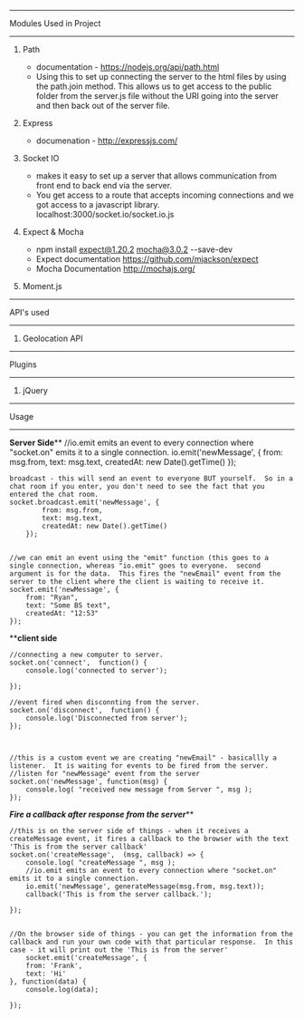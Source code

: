 _______________________________________________

Modules Used in Project
_______________________________________________

1. Path 
	- documentation - https://nodejs.org/api/path.html
	- Using this to set up connecting the server to the html files by using the path.join method.  This allows us to get access to the public folder from the server.js file without the URI going into the server and then back out of the server file. 

2. Express
	- documenation - http://expressjs.com/

3. Socket IO
	- makes it easy to set up a server that allows communication from front end to back end via the server.
	- You get access to a route that accepts incoming connections and we got access to a javascript library. localhost:3000/socket.io/socket.io.js

4. Expect & Mocha
	- npm install expect@1.20.2 mocha@3.0.2 --save-dev
	- Expect documentation
		https://github.com/mjackson/expect
	- Mocha Documentation
		http://mochajs.org/
5. Moment.js

_______________________________________________

API's used
_______________________________________________
	
1. Geolocation API


_______________________________________________

Plugins
_______________________________________________
	
1. jQuery



_______________________________________________

Usage
_______________________________________________

******Server Side********
	//io.emit emits an event to every connection where "socket.on" emits it to a single connection.
	io.emit('newMessage', {
		from: msg.from,
		text: msg.text,
		createdAt: new Date().getTime()
	});


	broadcast - this will send an event to everyone BUT yourself.  So in a chat room if you enter, you don't need to see the fact that you entered the chat room. 
	socket.broadcast.emit('newMessage', {
			from: msg.from,
			text: msg.text,
			createdAt: new Date().getTime()
		});


	//we can emit an event using the "emit" function (this goes to a single connection, whereas "io.emit" goes to everyone.  second argument is for the data.  This fires the "newEmail" event from the server to the client where the client is waiting to receive it. 
	socket.emit('newMessage', {
		from: "Ryan",
		text: "Some BS text",
		createdAt: "12:53"
	});

************client side**********
	
	//connecting a new computer to server.
	socket.on('connect',  function() {
		console.log('connected to server');

	});
	
	//event fired when disconnting from the server.
	socket.on('disconnect',  function() {
		console.log('Disconnected from server');
	});



	//this is a custom event we are creating "newEmail" - basicallly a listener.  It is waiting for events to be fired from the server.
	//listen for "newMessage" event from the server
	socket.on('newMessage', function(msg) {
		console.log( "received new message from Server ", msg );
	});



*******Fire a callback after response from the server*********

	//this is on the server side of things - when it receives a createMessage event, it fires a callback to the browser with the text 'This is from the server callback'
	socket.on('createMessage',  (msg, callback) => {
		console.log( "createMessage ", msg );
		//io.emit emits an event to every connection where "socket.on" emits it to a single connection.
		io.emit('newMessage', generateMessage(msg.from, msg.text));
		callback('This is from the server callback.');

	});


	//On the browser side of things - you can get the information from the callback and run your own code with that particular response.  In this case - it will print out the 'This is from the server'
		socket.emit('createMessage', {
		from: 'Frank',
		text: 'Hi'
	}, function(data) {
		console.log(data);

	});